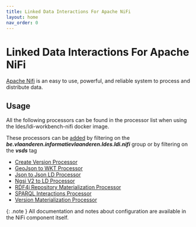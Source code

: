```yaml
---
title: Linked Data Interactions For Apache NiFi
layout: home
nav_order: 0
---
```


# Linked Data Interactions For Apache NiFi

[Apache Nifi] is an easy to use, powerful, and reliable system to process and distribute data.

## Usage

All the following processors can be found in the processor list when using the ldes/ldi-workbench-nifi docker image.

These processors can be [added][Adding a processor in NiFi] by filtering on the ***be.vlaanderen.informatievlaanderen.ldes.ldi.nifi*** group or by filtering on the ***vsds*** tag

- [Create Version Processor](../core/ldi-transformers/version-object-creator)
- [GeoJson to WKT Processor](../core/ldi-transformers/geojson-to-wkt)
- [Json to Json LD Processor](../core/ldi-adapters/json-to-json-ld)
- [Ngsi V2 to LD Processor](../core/ldi-adapters/ngsiv2-to-ld)
- [RDF4j Repository Materialization Processor](./processors/rdf4j-repository-materialization)
- [SPARQL Interactions Processor](./processors/sparql-interactions)
- [Version Materialization Processor](../core/ldi-transformers/version-materializer)

{: .note }
All documentation and notes about configuration are available in the NiFi component itself.

[Apache NiFi]: https://nifi.apache.org/
[Adding a processor in NiFi]: https://nifi.apache.org/docs/nifi-docs/html/getting-started.html#adding-a-processor